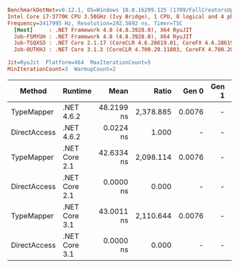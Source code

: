 ``` ini

BenchmarkDotNet=v0.12.1, OS=Windows 10.0.16299.125 (1709/FallCreatorsUpdate/Redstone3)
Intel Core i7-3770K CPU 3.50GHz (Ivy Bridge), 1 CPU, 8 logical and 4 physical cores
Frequency=3417995 Hz, Resolution=292.5692 ns, Timer=TSC
  [Host]     : .NET Framework 4.8 (4.8.3928.0), X64 RyuJIT
  Job-FSMYUH : .NET Framework 4.8 (4.8.3928.0), X64 RyuJIT
  Job-TSQXSD : .NET Core 2.1.17 (CoreCLR 4.6.28619.01, CoreFX 4.6.28619.01), X64 RyuJIT
  Job-OUTKHJ : .NET Core 3.1.3 (CoreCLR 4.700.20.11803, CoreFX 4.700.20.12001), X64 RyuJIT

Jit=RyuJit  Platform=X64  MaxIterationCount=5  
MinIterationCount=3  WarmupCount=2  

```
|       Method |       Runtime |       Mean |     Ratio |  Gen 0 | Gen 1 | Gen 2 | Allocated |
|------------- |-------------- |-----------:|----------:|-------:|------:|------:|----------:|
|   TypeMapper |    .NET 4.6.2 | 48.2199 ns | 2,378.885 | 0.0076 |     - |     - |      32 B |
| DirectAccess |    .NET 4.6.2 |  0.0224 ns |     1.000 |      - |     - |     - |         - |
|   TypeMapper | .NET Core 2.1 | 42.6334 ns | 2,098.114 | 0.0076 |     - |     - |      32 B |
| DirectAccess | .NET Core 2.1 |  0.0000 ns |     0.000 |      - |     - |     - |         - |
|   TypeMapper | .NET Core 3.1 | 43.0011 ns | 2,110.644 | 0.0076 |     - |     - |      32 B |
| DirectAccess | .NET Core 3.1 |  0.0000 ns |     0.000 |      - |     - |     - |         - |
